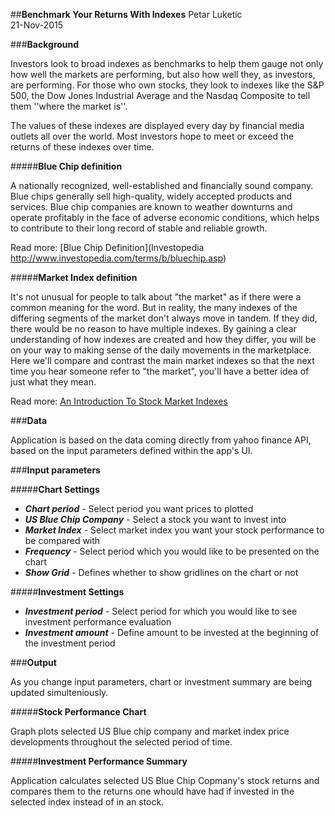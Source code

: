 ##__Benchmark Your Returns With Indexes__
Petar Luketic   
21-Nov-2015

###__Background__   

Investors look to broad indexes as benchmarks to help them gauge not only how well the markets are performing, but also how well they, as investors, are performing. For those who own stocks, they look to indexes like the S&P 500, the Dow Jones Industrial Average and the Nasdaq Composite to tell them ''where the market is''. 
                           
The values of these indexes are displayed every day by financial media outlets all over the world. Most investors hope to meet or exceed the returns of these indexes over time.     
                           
#####**Blue Chip definition**   

A nationally recognized, well-established and financially sound company. Blue chips generally sell high-quality, widely accepted products and services. Blue chip companies are known to weather downturns and operate profitably in the face of adverse economic conditions, which helps to contribute to their long record of stable and reliable growth.

Read more: [Blue Chip Definition](Investopedia http://www.investopedia.com/terms/b/bluechip.asp)   

#####**Market Index definition**   

It's not unusual for people to talk about "the market" as if there were a common meaning for the word. But in reality, the many indexes of the differing segments of the market don't always move in tandem. If they did, there would be no reason to have multiple indexes. By gaining a clear understanding of how indexes are created and how they differ, you will be on your way to making sense of the daily movements in the marketplace. Here we'll compare and contrast the main market indexes so that the next time you hear someone refer to "the market", you'll have a better idea of just what they mean.

Read more: [An Introduction To Stock Market Indexes](http://www.investopedia.com/articles/analyst/102501.asp)   

###__Data__   

Application is based on the data coming directly from yahoo finance API, based on the input parameters defined within the app's UI.

###__Input parameters__        

#####**Chart Settings**    
- ***Chart period*** - Select period you want prices to plotted
- ***US Blue Chip Company*** - Select a stock you want to invest into
- ***Market Index*** - Select market index you want your stock performance to be compared with
- ***Frequency*** - Select period which you would like to be presented on the chart
- ***Show Grid*** - Defines whether to show gridlines on the chart or not   

#####**Investment Settings**       
- ***Investment period*** - Select period for which you would like to see investment performance evaluation
- ***Investment amount*** - Define amount to be invested at the beginning of the investment period

###__Output__     

As you change input parameters, chart or investment summary are being updated simulteniously.

#####**Stock Performance Chart**      

Graph plots selected US Blue chip company and market index price developments throughout the selected period of time.     

#####**Investment Performance Summary**      

Application calculates selected US Blue Chip Copmany's stock returns and compares them to the returns one whould have had if invested in the selected index instead of in an stock.



